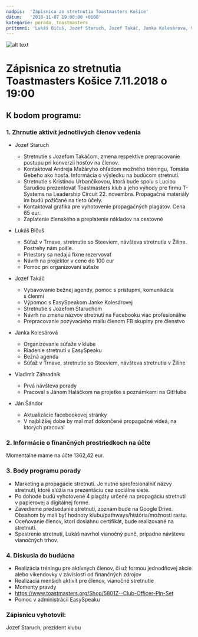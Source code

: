 ```yaml
---
nadpis:  'Zápisnica zo stretnutia Toastmasters Košice'
dátum:   '2018-11-07 19:00:00 +0100'
kategórie: porada, toastmasters
prítomní: 'Lukáš Bičuš, Jozef Staruch, Jozef Takáč, Janka Kolesárova, Vladimír Záhradník'
---
```


![alt text][logo]
# Zápisnica zo stretnutia Toastmasters Košice 7.11.2018 o 19:00

## K bodom programu:
### 1. Zhrnutie aktivít jednotlivých členov vedenia
   * Jozef Staruch 
      * Stretnutie s Jozefom Takáčom, zmena respektíve prepracovanie postupu pri konverzii hosťov na členov. 
      * Kontaktoval Andreja Mažáryho ohľadom možného tréningu, Tomáša Gebeho ako hosťa. Informácia o výsledku na budúcom stretnutí.
      * Stretnutie s Kristínou Urbančíkovou, ktorá bude spolu s Luciou Šarudiou prezentovať Toastmasters klub a jeho výhody pre firmu T-Systems na Leadership Circuit 22. novembra. Propagačné materiály im budú požičané na tieto účely.
      * Kontaktoval grafika pre vyhotovenie propagačných plagátov. Cena 65 eur.
      * Zaplatenie členského a preplatenie nákladov na cestovné

   * Lukáš Bičuš
      * Súťaž v Trnave, stretnutie so Steeviem, návšteva stretnutia v Žiline. Postrehy nám pošle.
      * Priestory sa nedajú fixne rezervovať
      * Návrh na projektor v cene do 100 eur
      * Pomoc pri organizovaní súťaže

   * Jozef Takáč
      * Vybavovanie bežnej agendy, pomoc s prístupmi, komunikácia s členmi
      * Výpomoc s EasySpeakom Janke Kolesárovej
      * Stretnutie s Jozefom Staruchom
      * Návrh na zmenu názvov stretnutí na Facebooku viac profesionálne
      * Prepracovanie pozývacieho mailu členom FB skupiny pre členstvo

   * Janka Kolesárová
      * Organizovanie súťaže v klube
      * Riadenie stretnutí v EasySpeaku
      * Bežná agenda
      * Súťaž v Trnave, stretnutie so Steeviem, návšteva stretnutia v Žiline

   * Vladimír Záhradník
      * Prvá návšteva porady
      * Pracoval s Jánom Haláčkom na projetke s poznámkami na GitHube

   * Ján Šándor
      * Aktualizácie facebookovej stránky
      * V najbližšej dobe by mal mať dokončené propagačné videá, na ktorých pracoval

### 2. Informácie o finančných prostriedkoch na účte 
Momentálne máme na účte 1362,42 eur.

### 3. Body programu porady
   * Marketing a propagácie stretnutí. Je nutné sprofesionálniť názvy stretnutí, ktoré slúžia na prezentáciu cez sociálne siete. 
   * Po dohode budú vyhotovené 4 plagáty určené na propagáciu stretnutí v papierovej a digitálnej forme.
   * Zavedieme predsedanie stretnutí, zoznam bude na Google Drive. Obsahom by mali byť hodnoty klubu/pathways/história/možnosti rastu.
   * Oceňovanie členov, ktorí dosiahnu certifikát, bude realizované na stretnutí.
   * Spestrenie stretnutí, Lukáš navrhol vianočný punč, prípadne návštevu vianočných trhov.

### 4. Diskusia do budúcna
   * Realizácia tréningu pre aktívnych členov, či už formou jednodňovej akcie alebo vikendovky v závislosti od finančných zdrojov
   * Realizacia menších aktivít pre členov, vianočné stretnutie
   * Momenty pravdy
   * https://www.toastmasters.org/Shop/5801Z--Club-Officer-Pin-Set
   * Pomoc v administrácii EasySpeaku

### Zápisnicu vyhotovil:
Jozef Staruch,
prezident klubu

[logo]: https://raw.githubusercontent.com/toastmasters-kosice/toastmasters-kosice.github.io/master/assets/img/tmke-logo.jpg "Logo Toastmasters Košice"